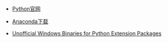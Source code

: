 - [Python官网](https://www.python.org/)

- [Anaconda下载](https://www.continuum.io/downloads)

- [Unofficial Windows Binaries for Python Extension Packages](http://www.lfd.uci.edu/~gohlke/pythonlibs/#lxml)